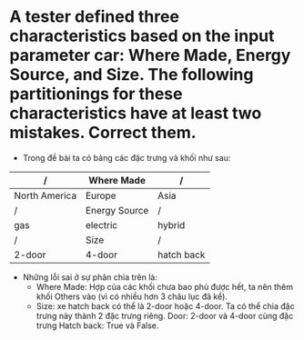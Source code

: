 # A tester defined three characteristics based on the input parameter car: Where Made, Energy Source, and Size. The following partitionings for these characteristics have at least two mistakes. Correct them.

* Trong đề bài ta có bảng các đặc trưng và khối như sau:

| / | Where Made | / |
|-------|------------|--------|
| North America | Europe | Asia |
| / | Energy Source | / |
| gas | electric | hybrid |
| / | Size | / |
| 2-door | 4-door | hatch back |

* Những lỗi sai ở sự phân chia trên là:
	- Where Made: Hợp của các khối chưa bao phủ được hết, ta nên thêm khối Others vào (vì có nhiều hơn 3 châu lục đã kể).
	- Size: xe hatch back có thể là 2-door hoặc 4-door. Ta có thể chia đặc trưng này thành 2 đặc trưng riêng. Door: 2-door và 4-door cùng đặc trưng Hatch back: True và False.
